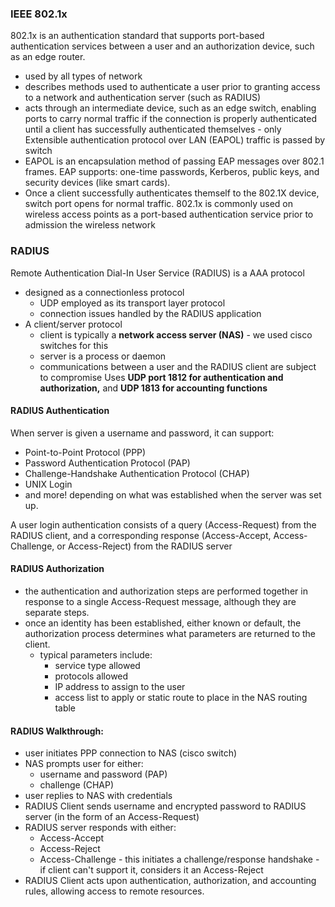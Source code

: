 ### IEEE 802.1x
802.1x is an authentication standard that supports port-based authentication services between a user and an authorization device, such as an edge router.
- used by all types of network
- describes methods used to authenticate a user prior to granting access to a network and authentication server (such as RADIUS)
- acts through an intermediate device, such as an edge switch, enabling ports to carry normal traffic if the connection is properly authenticated
until a client has successfully authenticated themselves - only Extensible authentication protocol over LAN (EAPOL) traffic is passed by switch
- EAPOL is an encapsulation method of passing EAP messages over 802.1 frames. EAP supports: one-time passwords, Kerberos, public keys, and security devices (like smart cards).
- Once a client successfully authenticates themself to the 802.1X device, switch port opens for normal traffic.
802.1x is commonly used on wireless access points as a port-based authentication service prior to admission the wireless network

### RADIUS
Remote Authentication Dial-In User Service (RADIUS) is a AAA protocol
- designed as a connectionless protocol
	- UDP employed as its transport layer protocol
	- connection issues handled by the RADIUS application
- A client/server protocol
	- client is typically a **network access server (NAS)** - we used cisco switches for this
	- server is a process or daemon
	- communications between a user and the RADIUS client are subject to compromise
Uses **UDP port 1812 for authentication and authorization,** and **UDP 1813 for accounting functions**

#### RADIUS Authentication
When server is given a username and password, it can support:
- Point-to-Point Protocol (PPP)
- Password Authentication Protocol (PAP)
- Challenge-Handshake Authentication Protocol (CHAP)
- UNIX Login
- and more!
depending on what was established when the server was set up.

A user login authentication consists of a query (Access-Request) from the RADIUS client, and a corresponding response (Access-Accept, Access-Challenge, or Access-Reject) from the RADIUS server

#### RADIUS Authorization
- the authentication and authorization steps are performed together in response to a single Access-Request message, although they are separate steps.
- once an identity has been established, either known or default, the authorization process determines what parameters are returned to the client.
	- typical parameters include:
		- service type allowed
		- protocols allowed
		- IP address to assign to the user
		- access list to apply or static route to place in the NAS routing table

#### RADIUS Walkthrough:
- user initiates PPP connection to NAS (cisco switch)
- NAS prompts user for either:
	- username and password (PAP)
	- challenge (CHAP)
- user replies to NAS with credentials
- RADIUS Client sends username and encrypted password to RADIUS server (in the form of an Access-Request)
- RADIUS server responds with either:
	- Access-Accept
	- Access-Reject
	- Access-Challenge - this initiates a challenge/response handshake - if client can't support it, considers it an Access-Reject
- RADIUS Client acts upon authentication, authorization, and accounting rules, allowing access to remote resources.
